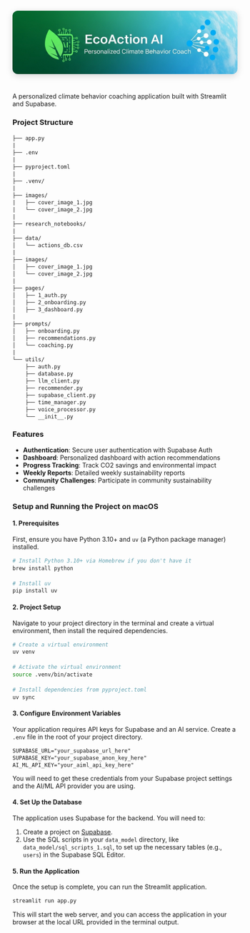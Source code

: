 <p align="center">
   <img src="images/cover_image_2.jpg" alt="EcoAction AI Cover" style="max-width: 100%; height: auto; border-radius: 12px; box-shadow: 0 4px 16px rgba(0,0,0,0.15); margin-bottom: 24px;" />
</p>

A personalized climate behavior coaching application built with Streamlit and Supabase.

### Project Structure

```
├── app.py
|
├── .env
|
├── pyproject.toml
|
├── .venv/
|
├── images/
|   ├── cover_image_1.jpg
|   └── cover_image_2.jpg
| 
├── research_notebooks/
|
├── data/
│   └── actions_db.csv
|
├── images/
│   ├── cover_image_1.jpg
│   └── cover_image_2.jpg
|
├── pages/
│   ├── 1_auth.py
│   ├── 2_onboarding.py
│   ├── 3_dashboard.py
|
├── prompts/
│   ├── onboarding.py
│   ├── recommendations.py
│   └── coaching.py
|
└── utils/
    ├── auth.py
    ├── database.py
    ├── llm_client.py
    ├── recommender.py
    ├── supabase_client.py
    ├── time_manager.py
    ├── voice_processor.py
    └── __init__.py
```

### Features

- **Authentication**: Secure user authentication with Supabase Auth
- **Dashboard**: Personalized dashboard with action recommendations
- **Progress Tracking**: Track CO2 savings and environmental impact
- **Weekly Reports**: Detailed weekly sustainability reports
- **Community Challenges**: Participate in community sustainability challenges

### Setup and Running the Project on macOS

#### 1. Prerequisites

First, ensure you have Python 3.10+ and `uv` (a Python package manager) installed.

```sh
# Install Python 3.10+ via Homebrew if you don't have it
brew install python

# Install uv
pip install uv
```

#### 2. Project Setup

Navigate to your project directory in the terminal and create a virtual environment, then install the required dependencies.

```sh
# Create a virtual environment
uv venv

# Activate the virtual environment
source .venv/bin/activate

# Install dependencies from pyproject.toml
uv sync
```

#### 3. Configure Environment Variables

Your application requires API keys for Supabase and an AI service. Create a `.env` file in the root of your project directory.

```
SUPABASE_URL="your_supabase_url_here"
SUPABASE_KEY="your_supabase_anon_key_here"
AI_ML_API_KEY="your_aiml_api_key_here"
```

You will need to get these credentials from your Supabase project settings and the AI/ML API provider you are using.

#### 4. Set Up the Database

The application uses Supabase for the backend. You will need to:
1.  Create a project on [Supabase](https://supabase.com/).
2.  Use the SQL scripts in your `data_model` directory, like `data_model/sql_scripts_1.sql`, to set up the necessary tables (e.g., `users`) in the Supabase SQL Editor.

#### 5. Run the Application

Once the setup is complete, you can run the Streamlit application.

```sh
streamlit run app.py
```

This will start the web server, and you can access the application in your browser at the local URL provided in the terminal output.
